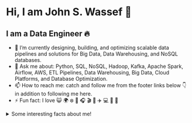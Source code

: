 # Hi, I am John S. Wassef 👋

## I am a Data Engineer 🔥  

- 🌱 I’m currently designing, building, and optimizing scalable data pipelines and solutions for Big Data, Data Warehousing, and NoSQL databases.  
- 💬 Ask me about: Python, SQL, NoSQL, Hadoop, Kafka, Apache Spark, Airflow, AWS, ETL Pipelines, Data Warehousing, Big Data, Cloud Platforms, and Database Optimization.  
- 📫 How to reach me: catch and follow me from the footer links below 👇 in addition to following me here.
- ⚡ Fun fact: I love 😺 🌍 ❄️ 🍔 🎧 🎬 🎤 ✈️ 💻 📱 📸 

<details>
  <summary>Some interesting facts about me!</summary>
  <br>

  - Passionate about building efficient data pipelines and optimizing performance for large-scale data systems. ⭐️  
  - Enjoy exploring advancements in Big Data, Data Engineering, Cloud Computing, and NoSQL database solutions.  
  - Always eager to learn and implement new tools and frameworks in the Data Engineering space.  

#### Programming Languages I Use:
<img src="https://img.shields.io/badge/python%20-%2314354C.svg?&style=for-the-badge&logo=python&logoColor=white"/>
<img src="https://img.shields.io/badge/SQL-4479A1?style=for-the-badge&logo=mysql&logoColor=white"/>
<img src="https://img.shields.io/badge/NoSQL-005571?style=for-the-badge&logo=nosql&logoColor=white"/>
<img src="https://cdn.jsdelivr.net/gh/devicons/devicon/icons/c/c-original.svg" height="29" alt="C logo"  />
<img src="https://cdn.jsdelivr.net/gh/devicons/devicon/icons/cplusplus/cplusplus-original.svg" height="29" alt="C++ logo"  />
<img src="https://cdn.jsdelivr.net/gh/devicons/devicon/icons/csharp/csharp-original.svg" height="29" alt="C# logo"  />

#### Frameworks and Tools I Use:
<img src="https://img.shields.io/badge/Apache%20Hadoop-66CCFF?style=for-the-badge&logo=apache-hadoop&logoColor=black"/>
<img src="https://img.shields.io/badge/Apache%20Kafka-231F20?style=for-the-badge&logo=apache-kafka&logoColor=white"/>
<img src="https://img.shields.io/badge/Apache%20Spark-E25A1C?style=for-the-badge&logo=apachespark&logoColor=white"/>
<img src="https://img.shields.io/badge/Airflow-017CEE?style=for-the-badge&logo=apache-airflow&logoColor=white"/>
<img src="https://img.shields.io/badge/MongoDB-47A248?style=for-the-badge&logo=mongodb&logoColor=white"/>
<img src="https://img.shields.io/badge/Pandas-150458?style=for-the-badge&logo=pandas&logoColor=white"/>
<img src="https://img.shields.io/badge/NumPy-013243?style=for-the-badge&logo=numpy&logoColor=white"/>
<img src="https://img.shields.io/badge/Firebase-ffca28?style=for-the-badge&logo=firebase&logoColor=black"/>
<img src="https://img.shields.io/badge/Flask-000000?style=for-the-badge&logo=flask&logoColor=white"/>

#### Cloud and Hosting Platforms:
<img src="https://img.shields.io/badge/AWS-232F3E?style=for-the-badge&logo=amazon-aws&logoColor=white"/>
<img src="https://img.shields.io/badge/Google%20Cloud%20-%234285F4.svg?&style=for-the-badge&logo=google-cloud&logoColor=white"/>
<img src="https://img.shields.io/badge/Render-0461d5?style=for-the-badge&logo=render&logoColor=white"/>

#### Big Data and Processing Tools:
<img src="https://img.shields.io/badge/ETL%20Pipelines-1177CC?style=for-the-badge&logo=etl&logoColor=white"/>
<img src="https://img.shields.io/badge/Big%20Data-FF6F00?style=for-the-badge&logo=bigdata&logoColor=white"/>
<img src="https://img.shields.io/badge/Data%20Warehousing-4D4DFF?style=for-the-badge&logo=datawarehouse&logoColor=white"/>

#### Version Controls:
<img src="https://img.shields.io/badge/git%20-%23F05033.svg?&style=for-the-badge&logo=git&logoColor=white"/>
<img src="https://img.shields.io/badge/github%20-%23121011.svg?&style=for-the-badge&logo=github&logoColor=white"/>
<img src="https://cdn.jsdelivr.net/gh/devicons/devicon/icons/gitlab/gitlab-original.svg" height="29" alt="GitLab logo"  />

#### Development Tools:
<img src="https://cdn.jsdelivr.net/gh/devicons/devicon/icons/vscode/vscode-original.svg" height="29" alt="VSCode logo"  />
<img src="https://cdn.jsdelivr.net/gh/devicons/devicon/icons/visualstudio/visualstudio-plain.svg" height="29" alt="Visual Studio logo"  />
<img src="https://img.shields.io/badge/Colab-F9AB00?style=for-the-badge&logo=googlecolab&color=525252"/>
<img src="https://img.shields.io/badge/PyCharm-000000.svg?&style=for-the-badge&logo=PyCharm&logoColor=white"/>

#### Collaboration Tools:
<img src="https://cdn.jsdelivr.net/gh/devicons/devicon/icons/slack/slack-original.svg" height="29" alt="Slack logo"  />
<img src="https://cdn.jsdelivr.net/gh/devicons/devicon/icons/trello/trello-plain.svg" height="29" alt="Trello logo"  />
<img src="https://cdn.jsdelivr.net/gh/devicons/devicon/icons/jira/jira-original.svg" height="29" alt="Jira logo"  />

<div align="center">
  <img src="https://github-readme-stats.vercel.app/api?username=John-Wassef&hide_title=false&hide_rank=true&show_icons=true&include_all_commits=true&count_private=true&disable_animations=false&theme=dracula&locale=en&hide_border=false" height="150" alt="stats graph"  />
  <img src="https://streak-stats.demolab.com?user=John-Wassef&locale=en&mode=daily&theme=dracula&hide_border=false&border_radius=5" height="150" alt="streak graph"  />
  <img src="https://github-readme-stats.vercel.app/api/top-langs?username=John-Wassef&locale=en&hide_title=false&layout=compact&card_width=320&langs_count=5&theme=dracula&hide_border=false" height="150" alt="languages graph"  />
</div>

<p align="center">
  <i>Let's connect and chat! Open to anyone on Earth under the Sun and Moon.</i>
<p align="center">
    <a href="https://twitter.com/JohnWassef01" alt="Twitter"><img src="https://img.shields.io/badge/Twitter-1DA1F2?style=for-the-badge&logo=twitter&logoColor=white"></a>
    <a href="https://www.linkedin.com/in/john-wassef/" alt="LinkedIn"><img src="https://img.shields.io/badge/LinkedIn-0077B5?style=for-the-badge&logo=linkedin&logoColor=white"></a>
    <a href="https://github.com/John-Wassef" alt="GitHub"><img src="https://img.shields.io/badge/GitHub-100000?style=for-the-badge&logo=github&logoColor=white"></a>
    <a href="mailto:johnwassef2000@gmail.com" alt="Gmail"><img src="https://img.shields.io/badge/Gmail-D14836?style=for-the-badge&logo=gmail&logoColor=white"></a>
</p> 

<br clear="both">

<img src="https://raw.githubusercontent.com/John-Wassef/John-Wassef/output/snake.svg" alt="Snake animation" />

is this a good readme for me ?
